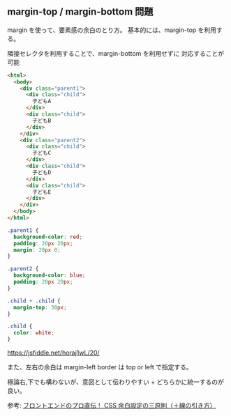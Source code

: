 ## margin-top / margin-bottom 問題

margin を使って、要素感の余白のとり方。
基本的には、margin-top を利用する。

隣接セレクタを利用することで、margin-bottom を利用せずに
対応することが可能

```html
<html>
  <body>
    <div class="parent1">
      <div class="child">
        子どもA
      </div>
      <div class="child">
        子どもB
      </div>
    </div>
    <div class="parent2">
      <div class="child">
        子どもC
      </div>
      <div class="child">
        子どもD
      </div>
      <div class="child">
        子どもE
      </div>
    </div>
  </body>
</html>
```

```css
.parent1 {
  background-color: red;
  padding: 20px 20px;
  margin: 20px 0;
}

.parent2 {
  background-color: blue;
  padding: 20px 20px;
}

.child + .child {
  margin-top: 30px;
}

.child {
  color: white;
}
```

https://jsfiddle.net/horaj1wL/20/

また、左右の余白は margin-left
border は top or left で指定する。

極論右,下でも構わないが、意図として伝わりやすい + どちらかに統一するのが良い。

参考: [フロントエンドのプロ直伝！ CSS 余白設定の三原則（＋線の引き方）](https://qiita.com/yama-t/items/da7740769cfc0f8446a0#1-%E5%9F%BA%E6%9C%AC%E7%9A%84%E3%81%ABmargin-top%E3%82%92%E4%BD%BF%E3%81%86)
